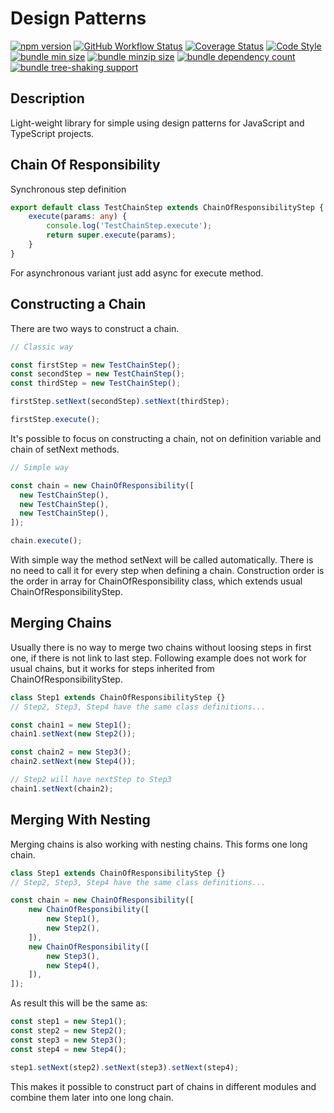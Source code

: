 # Design Patterns

[![npm version](https://badgen.net/npm/v/@webquarx/design-patterns)](https://www.npmjs.com/package/@webquarx/design-patterns)
[![GitHub Workflow Status](https://github.com/webquarx/design-patterns/workflows/CI/badge.svg?branch=main)](https://github.com/webquarx/design-patterns/actions?query=workflow:CI)
[![Coverage Status](https://coveralls.io/repos/github/webquarx/design-patterns/badge.svg?branch=main)](https://coveralls.io/github/webquarx/design-patterns?branch=main)
[![Code Style](https://badgen.net/static/code%20style/airbnb?icon=airbnb)](https://github.com/airbnb/javascript)  
[![bundle min size](https://badgen.net/bundlephobia/min/@webquarx/design-patterns)](https://bundlephobia.com/package/@webquarx/design-patterns)
[![bundle minzip size](https://badgen.net/bundlephobia/minzip/@webquarx/design-patterns)](https://bundlephobia.com/package/@webquarx/design-patterns)
[![bundle dependency count](https://badgen.net/bundlephobia/dependency-count/@webquarx/design-patterns)](https://bundlephobia.com/package/@webquarx/design-patterns)
[![bundle tree-shaking support](https://badgen.net/bundlephobia/tree-shaking/@webquarx/design-patterns)](https://bundlephobia.com/package/@webquarx/design-patterns)  

## Description
Light-weight library for simple using design patterns for JavaScript and TypeScript projects.

## Chain Of Responsibility
Synchronous step definition
```typescript
export default class TestChainStep extends ChainOfResponsibilityStep {
    execute(params: any) {
        console.log('TestChainStep.execute');
        return super.execute(params);
    }
}
```
For asynchronous variant just add async for execute method.

## Constructing a Chain
There are two ways to construct a chain.
```typescript
// Classic way

const firstStep = new TestChainStep();
const secondStep = new TestChainStep();
const thirdStep = new TestChainStep();

firstStep.setNext(secondStep).setNext(thirdStep);

firstStep.execute();
```

It's possible to focus on constructing a chain, not on definition variable and chain of setNext methods.
```typescript
// Simple way

const chain = new ChainOfResponsibility([
  new TestChainStep(),
  new TestChainStep(),
  new TestChainStep(),
]);

chain.execute();
```
With simple way the method setNext will be called automatically. There is no need to call it for every step when defining a chain.
Construction order is the order in array for ChainOfResponsibility class, which extends usual ChainOfResponsibilityStep.

## Merging Chains
Usually there is no way to merge two chains without loosing steps in first one, if there is not link to last step.
Following example does not work for usual chains, but it works for steps inherited from ChainOfResponsibilityStep.

```typescript
class Step1 extends ChainOfResponsibilityStep {}
// Step2, Step3, Step4 have the same class definitions...

const chain1 = new Step1();
chain1.setNext(new Step2());

const chain2 = new Step3();
chain2.setNext(new Step4());

// Step2 will have nextStep to Step3
chain1.setNext(chain2);
```

## Merging With Nesting
Merging chains is also working with nesting chains. This forms one long chain.  
```typescript
class Step1 extends ChainOfResponsibilityStep {}
// Step2, Step3, Step4 have the same class definitions...

const chain = new ChainOfResponsibility([
    new ChainOfResponsibility([
        new Step1(),
        new Step2(),
    ]),
    new ChainOfResponsibility([
        new Step3(),
        new Step4(),
    ]),
]);
```
As result this will be the same as:
```typescript
const step1 = new Step1();
const step2 = new Step2();
const step3 = new Step3();
const step4 = new Step4();

step1.setNext(step2).setNext(step3).setNext(step4);
```
This makes it possible to construct part of chains in different modules and combine them later into one long chain.
